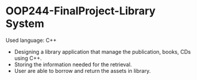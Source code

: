 # OOP244-FinalProject-Library System
Used language: C++
- Designing a library application that manage the publication, books, CDs using C++.
- Storing the information needed for the retrieval.
- User are able to borrow and return the assets in library.
